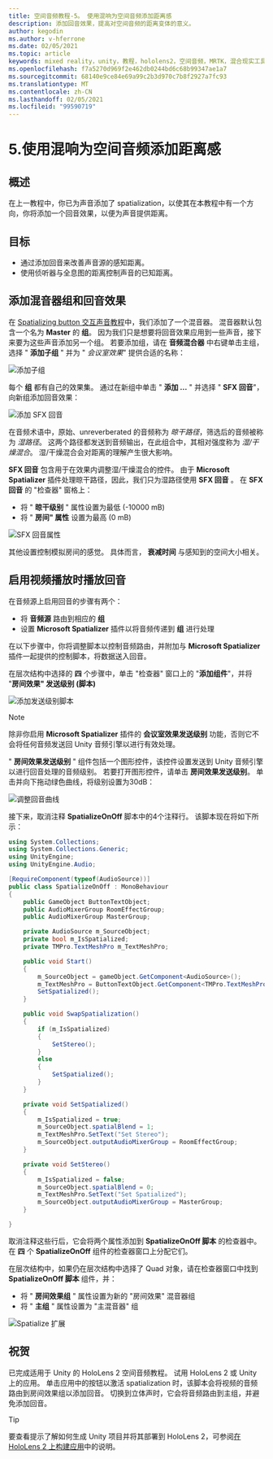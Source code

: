 ```yaml
---
title: 空间音频教程-5。 使用混响为空间音频添加距离感
description: 添加回音效果，提高对空间音频的距离变体的意义。
author: kegodin
ms.author: v-hferrone
ms.date: 02/05/2021
ms.topic: article
keywords: mixed reality，unity，教程，hololens2，空间音频，MRTK，混合现实工具包，UWP，Windows 10，HRTF，头相关传输函数，回音，Microsoft Spatializer，音频混合器，SFX 回音
ms.openlocfilehash: f7a5270d969f2e462db0244bd6c68b99347ae1a7
ms.sourcegitcommit: 68140e9ce84e69a99c2b3d970c7b8f2927a7fc93
ms.translationtype: MT
ms.contentlocale: zh-CN
ms.lasthandoff: 02/05/2021
ms.locfileid: "99590719"
---
```

# <a name="5-using-reverb-to-add-distance-to-spatial-audio"></a>5.使用混响为空间音频添加距离感

## <a name="overview"></a>概述

在上一教程中，你已为声音添加了 spatialization，以使其在本教程中有一个方向，你将添加一个回音效果，以便为声音提供距离。

## <a name="objectives"></a>目标

* 通过添加回音来改善声音源的感知距离。
* 使用侦听器与全息图的距离控制声音的已知距离。

## <a name="add-a-mixer-group-and-a-reverb-effect"></a>添加混音器组和回音效果

在 [Spatializing button 交互声音教程](unity-spatial-audio-ch2.md)中，我们添加了一个混音器。 混音器默认包含一个名为 **Master** 的 **组**。 因为我们只是想要将回音效果应用到一些声音，接下来要为这些声音添加另一个组。 若要添加组，请在 **音频混合器** 中右键单击主组，选择 " **添加子组** " 并为 " _会议室效果_" 提供合适的名称：

![添加子组](images/spatial-audio/spatial-audio-05-section1-step1-1.png)

每个 **组** 都有自己的效果集。 通过在新组中单击 " **添加 ...** " 并选择 " **SFX 回音**"，向新组添加回音效果：

![添加 SFX 回音](images/spatial-audio/spatial-audio-05-section1-step1-2.png)

在音频术语中，原始、unreverberated 的音频称为 _晾干路径_，筛选后的音频被称为 _湿路径_。 这两个路径都发送到音频输出，在此组合中，其相对强度称为 _湿/干燥混合_。 湿/干燥混合会对距离的理解产生很大影响。

**SFX 回音** 包含用于在效果内调整湿/干燥混合的控件。 由于 **Microsoft Spatializer** 插件处理晾干路径，因此，我们只为湿路径使用 **SFX 回音** 。 在 **SFX 回音** 的 "检查器" 窗格上：

* 将 " **晾干级别** " 属性设置为最低 (-10000 mB) 
* 将 " **房间" 属性** 设置为最高 (0 mB) 

![SFX 回音属性](images/spatial-audio/spatial-audio-05-section1-step1-3.png)

其他设置控制模拟房间的感觉。 具体而言， **衰减时间** 与感知到的空间大小相关。

## <a name="enable-reverb-on-the-video-playback"></a>启用视频播放时播放回音

在音频源上启用回音的步骤有两个：

* 将 **音频源** 路由到相应的 **组**
* 设置 **Microsoft Spatializer** 插件以将音频传递到 **组** 进行处理

在以下步骤中，你将调整脚本以控制音频路由，并附加与 **Microsoft Spatializer** 插件一起提供的控制脚本，将数据送入回音。

在层次结构中选择的 **四** 个步骤中，单击 "检查器" 窗口上的 "**添加组件**"，并将 "**房间效果" 发送级别 (脚本)**

![添加发送级别脚本](images/spatial-audio/spatial-audio-05-section2-step1-1.png)

> [!NOTE]
> 除非你启用 **Microsoft Spatializer** 插件的 **会议室效果发送级别** 功能，否则它不会将任何音频发送回 Unity 音频引擎以进行有效处理。

" **房间效果发送级别** " 组件包括一个图形控件，该控件设置发送到 Unity 音频引擎以进行回音处理的音频级别。 若要打开图形控件，请单击 **房间效果发送级别**。  单击并向下拖动绿色曲线，将级别设置为30dB：

![调整回音曲线](images/spatial-audio/spatial-audio-05-section2-step1-2.png)

接下来，取消注释 **SpatializeOnOff** 脚本中的4个注释行。 该脚本现在将如下所示：

```c#
using System.Collections;
using System.Collections.Generic;
using UnityEngine;
using UnityEngine.Audio;

[RequireComponent(typeof(AudioSource))]
public class SpatializeOnOff : MonoBehaviour
{
    public GameObject ButtonTextObject;
    public AudioMixerGroup RoomEffectGroup;
    public AudioMixerGroup MasterGroup;

    private AudioSource m_SourceObject;
    private bool m_IsSpatialized;
    private TMPro.TextMeshPro m_TextMeshPro;

    public void Start()
    {
        m_SourceObject = gameObject.GetComponent<AudioSource>();
        m_TextMeshPro = ButtonTextObject.GetComponent<TMPro.TextMeshPro>();
        SetSpatialized();
    }

    public void SwapSpatialization()
    {
        if (m_IsSpatialized)
        {
            SetStereo();
        }
        else
        {
            SetSpatialized();
        }
    }

    private void SetSpatialized()
    {
        m_IsSpatialized = true;
        m_SourceObject.spatialBlend = 1;
        m_TextMeshPro.SetText("Set Stereo");
        m_SourceObject.outputAudioMixerGroup = RoomEffectGroup;
    }

    private void SetStereo()
    {
        m_IsSpatialized = false;
        m_SourceObject.spatialBlend = 0;
        m_TextMeshPro.SetText("Set Spatialized");
        m_SourceObject.outputAudioMixerGroup = MasterGroup;
    }

}
```

取消注释这些行后，它会将两个属性添加到 **SpatializeOnOff 脚本** 的检查器中。 在 **四** 个 **SpatializeOnOff** 组件的检查器窗口上分配它们。

在层次结构中，如果仍在层次结构中选择了 Quad 对象，请在检查器窗口中找到 **SpatializeOnOff 脚本** 组件，并：

* 将 " **房间效果组** " 属性设置为新的 "房间效果" 混音器组
* 将 " **主组** " 属性设置为 "主混音器" 组

![Spatialize 扩展](images/spatial-audio/spatial-audio-05-section2-step1-3.png)

## <a name="congratulations"></a>祝贺

已完成适用于 Unity 的 HoloLens 2 空间音频教程。 试用 HoloLens 2 或 Unity 上的应用。 单击应用中的按钮以激活 spatialization 时，该脚本会将视频的音频路由到房间效果组以添加回音。 切换到立体声时，它会将音频路由到主组，并避免添加回音。

> [!TIP]
> 要查看提示了解如何生成 Unity 项目并将其部署到 HoloLens 2，可参阅[在 HoloLens 2 上构建应用](mr-learning-base-02.md#building-your-application-to-your-hololens-2)中的说明。
